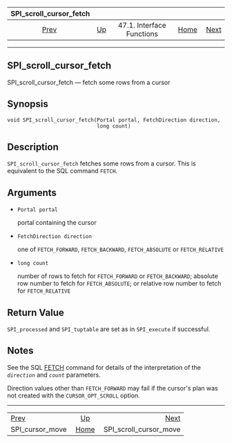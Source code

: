 <!--?xml version="1.0" encoding="UTF-8" standalone="no"?-->

|              SPI\_scroll\_cursor\_fetch             |                                                      |                           |                                                       |                                                                   |
| :-------------------------------------------------: | :--------------------------------------------------- | :-----------------------: | ----------------------------------------------------: | ----------------------------------------------------------------: |
| [Prev](spi-spi-cursor-move.html "SPI_cursor_move")  | [Up](spi-interface.html "47.1. Interface Functions") | 47.1. Interface Functions | [Home](index.html "PostgreSQL 17devel Documentation") |  [Next](spi-spi-scroll-cursor-move.html "SPI_scroll_cursor_move") |

***

## SPI\_scroll\_cursor\_fetch

SPI\_scroll\_cursor\_fetch — fetch some rows from a cursor

## Synopsis

    void SPI_scroll_cursor_fetch(Portal portal, FetchDirection direction,
                                 long count)

## Description

`SPI_scroll_cursor_fetch` fetches some rows from a cursor. This is equivalent to the SQL command `FETCH`.

## Arguments

* `Portal portal`

    portal containing the cursor

* `FetchDirection direction`

    one of `FETCH_FORWARD`, `FETCH_BACKWARD`, `FETCH_ABSOLUTE` or `FETCH_RELATIVE`

* `long count`

    number of rows to fetch for `FETCH_FORWARD` or `FETCH_BACKWARD`; absolute row number to fetch for `FETCH_ABSOLUTE`; or relative row number to fetch for `FETCH_RELATIVE`

## Return Value

`SPI_processed` and `SPI_tuptable` are set as in `SPI_execute` if successful.

## Notes

See the SQL [FETCH](sql-fetch.html "FETCH") command for details of the interpretation of the *`direction`* and *`count`* parameters.

Direction values other than `FETCH_FORWARD` may fail if the cursor's plan was not created with the `CURSOR_OPT_SCROLL` option.

***

|                                                     |                                                       |                                                                   |
| :-------------------------------------------------- | :---------------------------------------------------: | ----------------------------------------------------------------: |
| [Prev](spi-spi-cursor-move.html "SPI_cursor_move")  |  [Up](spi-interface.html "47.1. Interface Functions") |  [Next](spi-spi-scroll-cursor-move.html "SPI_scroll_cursor_move") |
| SPI\_cursor\_move                                   | [Home](index.html "PostgreSQL 17devel Documentation") |                                         SPI\_scroll\_cursor\_move |
